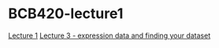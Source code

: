 # BCB420-lecture1
[Lecture 1](https://risserlin.github.io/BCB420-lectures-public/lecture1.html#1)
[Lecture 3 - expression data and finding your dataset](https://risserlin.github.io/BCB420-lectures-public/lecture3_expression_analysis.html#1)
